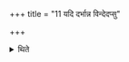 +++
title = "11 यदि दर्भान्न विन्देदप्सु"

+++

<details><summary>थिते</summary>

11. If one does not get Darbha-grass one should offer in water.
</details>
